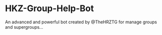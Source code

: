 # HKZ-Group-Help-Bot
An advanced and powerful bot created by @TheHRZTG for manage groups and supergroups...
